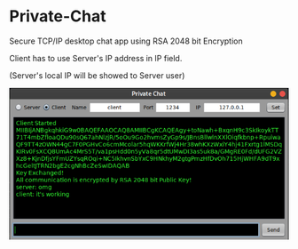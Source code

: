 # Private-Chat
Secure TCP/IP desktop chat app using RSA 2048 bit Encryption

Client has to use Server's IP address in IP field.

(Server's local IP will be showed to Server user)

![Linux](https://raw.githubusercontent.com/shaswata56/Private-Chat/master/assets/linux.png?token=AEUZYRIEN3SBI4JN57FSGVS5TBUE2)
